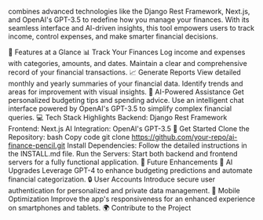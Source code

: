 combines advanced technologies like the Django Rest Framework, Next.js, and OpenAI's GPT-3.5 to redefine how you manage your finances. With its seamless interface and AI-driven insights, this tool empowers users to track income, control expenses, and make smarter financial decisions.

🌟 Features at a Glance
📊 Track Your Finances
Log income and expenses with categories, amounts, and dates.
Maintain a clear and comprehensive record of your financial transactions.
📈 Generate Reports
View detailed monthly and yearly summaries of your financial data.
Identify trends and areas for improvement with visual insights.
🤖 AI-Powered Assistance
Get personalized budgeting tips and spending advice.
Use an intelligent chat interface powered by OpenAI's GPT-3.5 to simplify complex financial queries.
💻 Tech Stack Highlights
Backend: Django Rest Framework
Frontend: Next.js
AI Integration: OpenAI's GPT-3.5
🚀 Get Started
Clone the Repository:
bash
Copy code
git clone https://github.com/your-repo/ai-finance-pencil.git
Install Dependencies:
Follow the detailed instructions in the INSTALL.md file.
Run the Servers:
Start both backend and frontend servers for a fully functional application.
🔮 Future Enhancements
🎯 AI Upgrades
Leverage GPT-4 to enhance budgeting predictions and automate financial categorization.
🔒 User Accounts
Introduce secure user authentication for personalized and private data management.
📱 Mobile Optimization
Improve the app's responsiveness for an enhanced experience on smartphones and tablets.
🌍 Contribute to the Project

